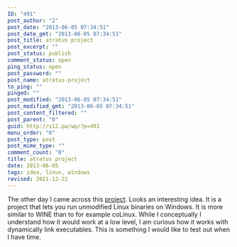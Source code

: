 ```yaml
---
ID: "491"
post_author: "2"
post_date: "2013-06-05 07:34:51"
post_date_gmt: "2013-06-05 07:34:51"
post_title: atratus project
post_excerpt: ""
post_status: publish
comment_status: open
ping_status: open
post_password: ""
post_name: atratus-project
to_ping: ""
pinged: ""
post_modified: "2013-06-05 07:34:51"
post_modified_gmt: "2013-06-05 07:34:51"
post_content_filtered: ""
post_parent: "0"
guid: http://s12.pw/wp/?p=491
menu_order: "0"
post_type: post
post_mime_type: ""
comment_count: "0"
title: atratus project
date: 2013-06-05
tags: idea, linux, windows
revised: 2021-12-22
---
```



The other day I came across this [project](http://atratus.org/ "Atratus project"). Looks an interesting idea. It is a project that lets you run unmodified Linux binaries on Windows. It is more similar to WINE than to for example coLinux. While I conceptually I understand how it would work at a low level, I am curious how it works with dynamically link executables. This is something I would like to test out when I have time.
